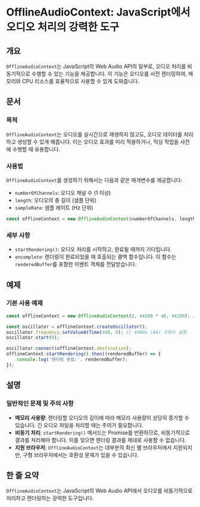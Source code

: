<!--
Meta Description: # OfflineAudioContext: JavaScript에서 오디오 처리의 강력한 도구 ## 개요 `OfflineAudioContext`는 JavaScript의 Web Audio API의 일부로, 오디오 처리를 비동기적으로 수행할 수 있는 기능을 제공합니다. 이 기...
Meta Keywords: offlineaudiocontext, 오디오, offlinecontext, oscillator, 비동기적으로
-->

# OfflineAudioContext: JavaScript에서 오디오 처리의 강력한 도구

## 개요
`OfflineAudioContext`는 JavaScript의 Web Audio API의 일부로, 오디오 처리를 비동기적으로 수행할 수 있는 기능을 제공합니다. 이 기능은 오디오를 사전 렌더링하여, 메모리와 CPU 리소스를 효율적으로 사용할 수 있게 도와줍니다.

## 문서
### 목적
`OfflineAudioContext`는 오디오를 실시간으로 재생하지 않고도, 오디오 데이터를 처리하고 생성할 수 있게 해줍니다. 이는 오디오 효과를 미리 적용하거나, 믹싱 작업을 사전에 수행할 때 유용합니다.

### 사용법
`OfflineAudioContext`를 생성하기 위해서는 다음과 같은 매개변수를 제공합니다:
- `numberOfChannels`: 오디오 채널 수 (1 이상)
- `length`: 오디오의 총 길이 (샘플 단위)
- `sampleRate`: 샘플 레이트 (Hz 단위)

```javascript
const offlineContext = new OfflineAudioContext(numberOfChannels, length, sampleRate);
```

### 세부 사항
- `startRendering()`: 오디오 처리를 시작하고, 완료될 때까지 기다립니다.
- `oncomplete`: 렌더링이 완료되었을 때 호출되는 콜백 함수입니다. 이 함수는 `renderedBuffer`를 포함한 이벤트 객체를 전달받습니다.

## 예제
### 기본 사용 예제
```javascript
const offlineContext = new OfflineAudioContext(2, 44100 * 40, 44100); // 40초 길이의 2채널 오디오 컨텍스트 생성

const oscillator = offlineContext.createOscillator();
oscillator.frequency.setValueAtTime(440, 0); // 440Hz (A4) 주파수 설정
oscillator.start(0);

oscillator.connect(offlineContext.destination);
offlineContext.startRendering().then((renderedBuffer) => {
    console.log('렌더링 완료:', renderedBuffer);
});
```

## 설명
### 일반적인 문제 및 주의 사항
- **메모리 사용량**: 렌더링할 오디오의 길이에 따라 메모리 사용량이 상당히 증가할 수 있습니다. 긴 오디오 파일을 처리할 때는 주의가 필요합니다.
- **비동기 처리**: `startRendering()` 메서드는 Promise를 반환하므로, 비동기적으로 결과를 처리해야 합니다. 이를 잊으면 렌더링 결과를 제대로 사용할 수 없습니다.
- **지원 브라우저**: `OfflineAudioContext`는 대부분의 최신 웹 브라우저에서 지원되지만, 구형 브라우저에서는 호환성 문제가 있을 수 있습니다.

## 한 줄 요약
`OfflineAudioContext`는 JavaScript의 Web Audio API에서 오디오를 비동기적으로 처리하고 렌더링하는 강력한 도구입니다.